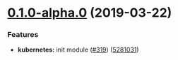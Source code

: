 # [0.1.0-alpha.0](https://github.com/ovh-ux/manager/compare/@ovh-ux/manager-kubernetes@0.0.0...@ovh-ux/manager-kubernetes@0.1.0-alpha.0) (2019-03-22)


### Features

* **kubernetes:** init module ([#319](https://github.com/ovh-ux/manager/issues/319)) ([5281031](https://github.com/ovh-ux/manager/commit/5281031))



